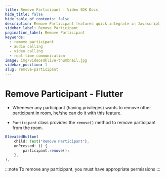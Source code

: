 ```yaml
---
title: Remove Participant - Video SDK Docs
hide_title: false
hide_table_of_contents: false
description: Remove Participant features quick integrate in Javascript, React JS, Android, IOS, React Native, Flutter with Video SDK to add live video & audio conferencing to your applications.
sidebar_label: Remove Participant
pagination_label: Remove Participant
keywords:
  - remove participant
  - audio calling
  - video calling
  - real-time communication
image: img/videosdklive-thumbnail.jpg
sidebar_position: 1
slug: remove-participant
---
```


# Remove Participant - Flutter

- Whenever any participant (having privileges) wants to remove other participant in room, he/she can do it with this feature.

- `Participant` class provides the `remove()` method to remove participant from the room.

```js
ElevatedButton(
    child: Text("Remove Participant"),
    onPressed: () {
        participant.remove();
    },
),
```

:::note
To remove any participant, you must have appropriate permissions
:::
